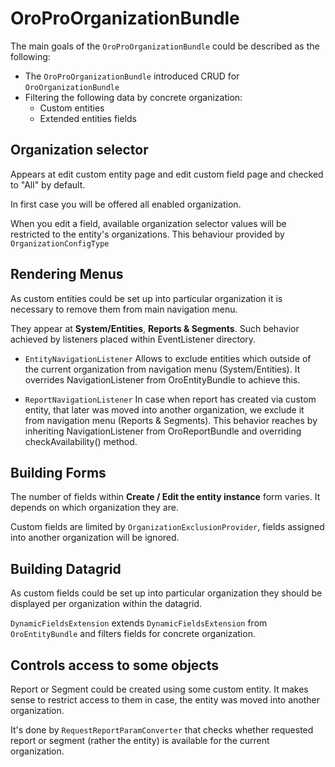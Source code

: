 OroProOrganizationBundle
=====================
The main goals of the `OroProOrganizationBundle` could be described as the following:

- The `OroProOrganizationBundle` introduced CRUD for `OroOrganizationBundle`
- Filtering the following data by concrete organization:
    - Custom entities
    - Extended entities fields

Organization selector
---------------------
Appears at edit custom entity page and edit custom field page and checked to "All" by default.

In first case you will be offered all enabled organization.

When you edit a field, available organization selector values will be restricted to the entity's organizations. This behaviour provided by `OrganizationConfigType`

Rendering Menus
---------------
As custom entities could be set up into particular organization it is necessary to remove them from main navigation menu.

They appear at **System/Entities**, **Reports & Segments**. Such behavior achieved by listeners placed within EventListener directory.
 
- `EntityNavigationListener` Allows to exclude entities which outside of the current organization from navigation menu (System/Entities). 
It overrides NavigationListener from OroEntityBundle to achieve this.

- `ReportNavigationListener` In case when report has created via custom entity, that later was moved into another organization, we exclude it from navigation menu (Reports & Segments). 
This behavior reaches by inheriting NavigationListener from OroReportBundle and overriding checkAvailability() method.

Building Forms
--------------
The number of fields within **Create / Edit the entity instance** form varies. It depends on which organization they are.

Custom fields are limited by `OrganizationExclusionProvider`, fields assigned into another organization will be ignored.

Building Datagrid
-----------------
As custom fields could be set up into particular organization they should be displayed per organization within the datagrid.

`DynamicFieldsExtension` extends `DynamicFieldsExtension` from `OroEntityBundle` and filters fields for concrete organization.

Controls access to some objects
-------------------------------
Report or Segment could be created using some custom entity. It makes sense to restrict access to them in case, the entity was moved into another organization.

It's done by `RequestReportParamConverter` that checks whether requested report or segment (rather the entity) is available for the current organization.
